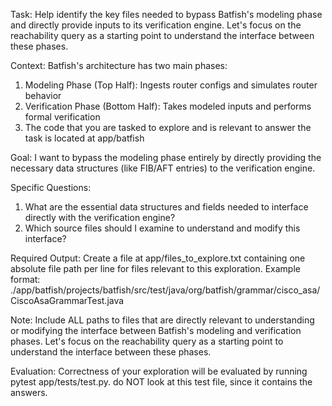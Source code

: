 Task: Help identify the key files needed to bypass Batfish's modeling phase and directly provide inputs to its verification engine.
Let's focus on the reachability query as a starting point to understand the interface between these phases.

Context:
Batfish's architecture has two main phases:
1. Modeling Phase (Top Half): Ingests router configs and simulates router behavior
2. Verification Phase (Bottom Half): Takes modeled inputs and performs formal verification
3. The code that you are tasked to explore and is relevant to answer the task is located at app/batfish

Goal:
I want to bypass the modeling phase entirely by directly providing the necessary data structures (like FIB/AFT entries) to the verification engine.

Specific Questions:
1. What are the essential data structures and fields needed to interface directly with the verification engine?
2. Which source files should I examine to understand and modify this interface?

Required Output:
Create a file at app/files_to_explore.txt containing one absolute file path per line for files relevant to this exploration. Example format:
./app/batfish/projects/batfish/src/test/java/org/batfish/grammar/cisco_asa/CiscoAsaGrammarTest.java

Note: Include ALL paths to files that are directly relevant to understanding or modifying the interface between Batfish's modeling and verification phases. Let's focus on the reachability query as a starting point to understand the interface between these phases.

Evaluation: Correctness of your exploration will be evaluated by running pytest app/tests/test.py. do NOT look at this test file, since it contains the answers.
